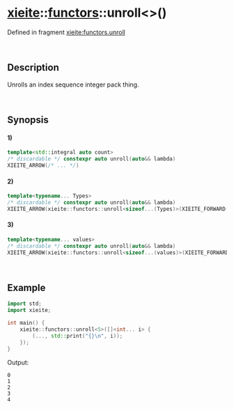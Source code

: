 # [xieite](../../xieite.md)\:\:[functors](../../functors.md)\:\:unroll\<\>\(\)
Defined in fragment [xieite:functors.unroll](../../../src/functors/unroll.cpp)

&nbsp;

## Description
Unrolls an index sequence integer pack thing.

&nbsp;

## Synopsis
#### 1)
```cpp
template<std::integral auto count>
/* discardable */ constexpr auto unroll(auto&& lambda)
XIEITE_ARROW(/* ... */)
```
#### 2)
```cpp
template<typename... Types>
/* discardable */ constexpr auto unroll(auto&& lambda)
XIEITE_ARROW(xieite::functors::unroll<sizeof...(Types)>(XIEITE_FORWARD(lambda)))
```
#### 3)
```cpp
template<typename... values>
/* discardable */ constexpr auto unroll(auto&& lambda)
XIEITE_ARROW(xieite::functors::unroll<sizeof...(values)>(XIEITE_FORWARD(lambda)))
```

&nbsp;

## Example
```cpp
import std;
import xieite;

int main() {
    xieite::functors::unroll<5>([]<int... i> {
        (..., std::print("{}\n", i));
    });
}
```
Output:
```
0
1
2
3
4
```
